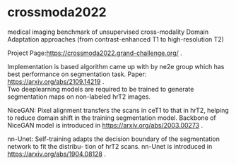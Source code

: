 # crossmoda2022
medical imaging benchmark of unsupervised cross-modality Domain Adaptation approaches (from contrast-enhanced T1 to high-resolution T2)

Project Page:https://crossmoda2022.grand-challenge.org/ .

Implementation is based algorithm came up with by ne2e group which has best performance on segmentation task. Paper: https://arxiv.org/abs/2109.14219 .  
Two deeplearning models are required to be trained to generate segmentation maps on non-labeled hrT2 images. 

NiceGAN:
Pixel alignment transfers the scans in ceT1 to that in hrT2, helping to reduce domain shift in the training segmentation model. Backbone of NiceGAN model is introduced in https://arxiv.org/abs/2003.00273 .

nn-Unet:
Self-training adapts the decision boundary of the segmentation network to fit the distribu- tion of hrT2 scans. nn-Unet is introduced in https://arxiv.org/abs/1904.08128 .
